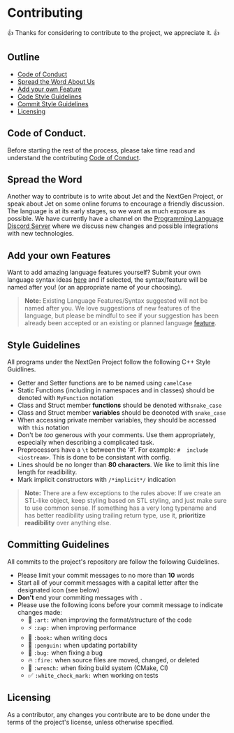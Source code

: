# Contributing

👍 Thanks for considering to contribute to the project, we appreciate it. 👍

Outline
-----------------

* [Code of Conduct](https://github.com/The-NextGen-Project/jet/blob/main/CODE_OF_CONDUCT.md)
* [Spread the Word About Us](#spread-the-word)
* [Add your own Feature](#add-your-own-features)
* [Code Style Guidelines](#style-guidelines)
* [Commit Style Guidelines](#commiting-guidelines)
* [Licensing](#licensing)

Code of Conduct.
----------------
Before starting the rest of the process, please take time read and understand the contributing
[Code of Conduct](https://github.com/The-NextGen-Project/jet/blob/main/CODE_OF_CONDUCT.md).


Spread the Word
---------------

Another way to contribute is to write about Jet and the NextGen Project, or speak about Jet on
some online forums to encourage a friendly discussion. The language is at its early stages, so 
we want as much exposure as possible. We have currently have a channel on the [Programming Language Discord Server](https://github.com/ziglang/zig/wiki/Community-Projects)
where we discuss new changes and possible integrations with new technologies.

Add your own Features
---------------------
Want to add amazing language features yourself? Submit your 
own language syntax ideas [here](https://forms.gle/9nSVzipF8MYr8Q456) and if 
selected, the syntax/feature will be named after you! (or an appropriate name of your choosing).

> **Note:** Existing Language Features/Syntax suggested will not be named after you. We love suggestions
> of new features of the language, but please be mindful to see if your suggestion has been already been
> accepted or an existing or planned language [feature](https://github.com/ziglang/zig/wiki/Community-Projects).

Style Guidelines
----------------
All programs under the NextGen Project follow the following C++ Style Guidlines.

* Getter and Setter functions are to be named using `camelCase`
* Static Functions (including in namespaces and in classes) should be denoted with `MyFunction` notation
* Class and Struct member **functions** should be denoted with`snake_case`
* Class and Struct member **variables** should be deonoted with `snake_case`
* When accessing private member variables, they should be accessed with `this` notation
* Don't be *too* generous with your comments. Use them appropriately, especially when describing a complicated task.
* Preprocessors have a `\t` between the '#'. For example: `#  include <iostream>`. This is done to be consistant with config.
* Lines should be no longer than **80 characters**. We like to limit this line length for readibility.
* Mark implicit constructors with `/*implicit*/` indication

> **Note:** There are a few exceptions to the rules above: If we create an STL-like object, keep styling
> based on STL styling, and just make sure to use common sense. If something has a very long typename and 
> has better readibility using trailing return type, use it, **prioritize readibility** over anything else.

Committing Guidelines
---------------------
All commits to the project's repository are follow the following Guidelines.

* Please limit your commit messages to no more than **10** words
* Start all of your commit messages with a capital letter after the designated icon (see below)
* **Don't** end your commiting messages with `.`
* Please use the following icons before your commit message to indicate changes made:
    * :art:               `:art:`               when improving the format/structure of the code
    * :zap:               `:zap:`               when improving performance
    * :book:              `:book:`              when writing docs
    * :penguin:           `:penguin:`           when updating portability
    * :bug:               `:bug:`               when fixing a bug
    * :fire:              `:fire:`              when source files are moved, changed, or deleted
    * :wrench:            `:wrench:`            when fixing build system (CMake, CI)
    * :white_check_mark:  `:white_check_mark:`  when working on tests

Licensing
----------
As a contributor, any changes you contribute are to be done under the terms of the project's license, unless otherwise specified.
